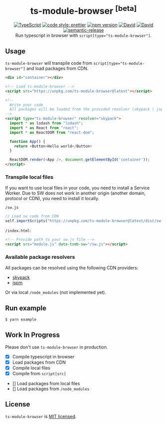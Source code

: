 <h1 align="center">
  ts-module-browser <sup>[beta]</sup>
</h1>

<div align="center">
  <a href="http://www.typescriptlang.org/"><img src="https://img.shields.io/badge/%3C%2F%3E-TypeScript-%230074c1.svg" alt="TypeScript" /></a>
  <a href="https://github.com/prettier/prettier"><img src="https://img.shields.io/badge/code_style-prettier-f8bc45.svg" alt="code style: prettier" /></a>
  <a href="https://www.npmjs.com/package/ts-module-browser"><img src="https://badge.fury.io/js/ts-module-browser.svg" alt="npm version" /></a>
  <a href="https://david-dm.org/iam-medvedev/ts-module-browser"><img src="https://status.david-dm.org/gh/iam-medvedev/ts-module-browser.svg" alt="David" /></a>
  <a href="https://david-dm.org/iam-medvedev/ts-module-browser"><img src="https://status.david-dm.org/gh/iam-medvedev/ts-module-browser.svg?type=dev" alt="David" /></a>
  <a href="https://github.com/semantic-release/semantic-release"><img src="https://img.shields.io/badge/%20%20%F0%9F%93%A6%F0%9F%9A%80-semantic--release-e10079.svg" alt="semantic-release" /></a>
</div>

<div align="center">
  Run typescript in browser with <code>script[type="ts-module-browser"]</code>.
</div>

## Usage

`ts-module-browser` will transpile code from `script[type="ts-module-browser"]` and load packages from CDN.

```html
<div id="container"></div>

<!-- Load ts-module-browser -->
<script src="https://unpkg.com/ts-module-browser@latest"></script>

<!--
  Write your code
  All packages will be loaded from the provided resolver (skypack | jspm)
-->
<script type="ts-module-browser" resolver="skypack">
  import * as lodash from "lodash";
  import * as React from "react";
  import * as ReactDOM from "react-dom";

  function App() {
    return <Button>Hello world</Button>
  }

  ReactDOM.render(<App />, document.getElementById('container'));
</script>
```

### Transpile local files

If you want to use local files in your code, you need to install a Service Worker. Due to SW does not work in another origin (another domain, protocol or CDN), you need to install it locally.

`/sw.js`
```javascript
// Load sw code from CDN
self.importScripts("https://unpkg.com/ts-module-browser@latest/dist/sw.js");
```


`/index.html`:
```html
<!-- Provide path to your sw.js file -->
<script src="module.js" data-tsmb-sw="/sw.js"></script>
```

### Available package resolvers
All packages can be resolved using the following CDN providers:

- [skypack](https://skypack.dev/)
- [jspm](https://jspm.dev)

Or via local `/node_modules` (not implemented yet).

## Run example
```bash
$ yarn example
```

## Work In Progress
Please don't use `ts-module-browser` in production.

- [x] Compile typescript in browser
- [x] Load packages from CDN
- [x] Compile local files
- [x] Compile from `script[src]`
- [] Load packages from local files
- [] Load packages from `/node_modules`

## License

`ts-module-browser` is [MIT licensed](./LICENSE).
